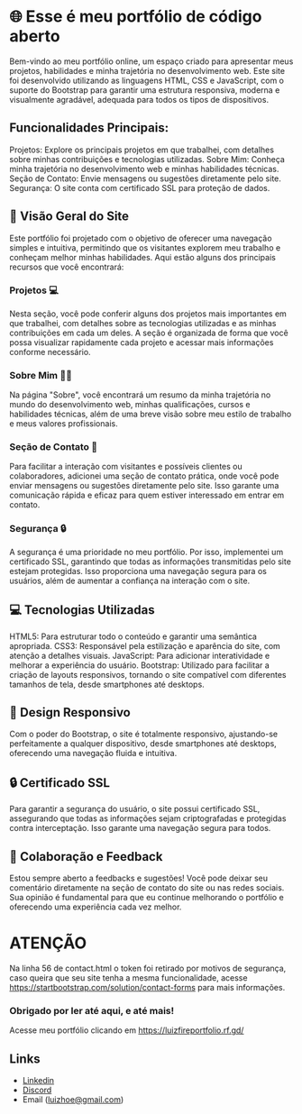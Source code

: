 # 🌐 Esse é meu portfólio de código aberto

Bem-vindo ao meu portfólio online, um espaço criado para apresentar meus projetos, habilidades e minha trajetória no desenvolvimento web. Este site foi desenvolvido utilizando as linguagens
HTML, CSS e JavaScript, com o suporte do Bootstrap para garantir uma estrutura responsiva, moderna e visualmente agradável, adequada para todos os tipos de dispositivos.

## Funcionalidades Principais:

Projetos: Explore os principais projetos em que trabalhei, com detalhes sobre minhas contribuições e tecnologias utilizadas.
Sobre Mim: Conheça minha trajetória no desenvolvimento web e minhas habilidades técnicas.
Seção de Contato: Envie mensagens ou sugestões diretamente pelo site.
Segurança: O site conta com certificado SSL para proteção de dados.

## 👀 Visão Geral do Site
Este portfólio foi projetado com o objetivo de oferecer uma navegação simples e intuitiva, permitindo que os visitantes explorem meu trabalho e conheçam melhor minhas habilidades. Aqui estão alguns dos principais recursos que você encontrará:

### Projetos 💻
Nesta seção, você pode conferir alguns dos projetos mais importantes em que trabalhei, com detalhes sobre as tecnologias utilizadas e as minhas contribuições em cada um deles.
A seção é organizada de forma que você possa visualizar rapidamente cada projeto e acessar mais informações conforme necessário.

### Sobre Mim 👨‍💻
Na página "Sobre", você encontrará um resumo da minha trajetória no mundo do desenvolvimento web, minhas qualificações, cursos e habilidades técnicas, além de uma breve visão sobre meu estilo de trabalho e meus valores profissionais.

### Seção de Contato 📧
Para facilitar a interação com visitantes e possíveis clientes ou colaboradores, adicionei uma seção de contato prática, onde você pode enviar mensagens ou sugestões diretamente pelo site.
Isso garante uma comunicação rápida e eficaz para quem estiver interessado em entrar em contato.

### Segurança 🔒
A segurança é uma prioridade no meu portfólio. Por isso, implementei um certificado SSL, garantindo que todas as informações transmitidas pelo site estejam protegidas.
Isso proporciona uma navegação segura para os usuários, além de aumentar a confiança na interação com o site.

##  💻 Tecnologias Utilizadas
HTML5: Para estruturar todo o conteúdo e garantir uma semântica apropriada.
CSS3: Responsável pela estilização e aparência do site, com atenção a detalhes visuais.
JavaScript: Para adicionar interatividade e melhorar a experiência do usuário.
Bootstrap: Utilizado para facilitar a criação de layouts responsivos, tornando o site compatível com diferentes tamanhos de tela, desde smartphones até desktops.

## 📱 Design Responsivo
Com o poder do Bootstrap, o site é totalmente responsivo, ajustando-se perfeitamente a qualquer dispositivo, desde smartphones até desktops, oferecendo uma navegação fluida e intuitiva.

## 🔒 Certificado SSL
Para garantir a segurança do usuário, o site possui certificado SSL, assegurando que todas as informações sejam criptografadas e protegidas contra interceptação. Isso garante uma navegação segura para todos.

## 🤝 Colaboração e Feedback
Estou sempre aberto a feedbacks e sugestões! Você pode deixar seu comentário diretamente na seção de contato do site ou nas redes sociais. Sua opinião é fundamental para que eu continue melhorando o portfólio e oferecendo uma experiência cada vez melhor.

# ATENÇÃO
Na linha 56 de contact.html o token foi retirado por motivos de segurança, caso queira que seu site tenha a mesma funcionalidade, acesse https://startbootstrap.com/solution/contact-forms para mais informações.

### Obrigado por ler até aqui, e até mais!




Acesse meu portfólio clicando em https://luizfireportfolio.rf.gd/

## Links

- [Linkedin](https://www.linkedin.com/in/lhfire/)
- [Discord](https://discord.gg/87Ux6t99wT)
- Email (luizhoe@gmail.com)

